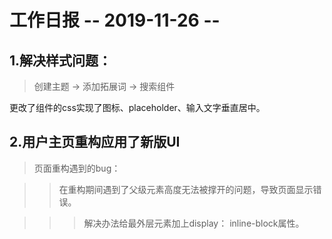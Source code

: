 # 工作日报       --  2019-11-26  --

## 1.解决样式问题：

> 创建主题 -> 添加拓展词 -> 搜索组件 

更改了组件的css实现了图标、placeholder、输入文字垂直居中。

## 2.用户主页重构应用了新版UI

> 页面重构遇到的bug：

>> 在重构期间遇到了父级元素高度无法被撑开的问题，导致页面显示错误。

>>> 解决办法给最外层元素加上display： inline-block属性。